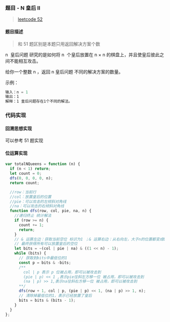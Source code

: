 ### 题目 - N 皇后 II

> [leetcode 52](https://leetcode-cn.com/problems/n-queens-ii/)

#### 题目描述

> 和 51 题区别是本题只用返回解决方案个数

n  皇后问题 研究的是如何将 n  个皇后放置在 n × n 的棋盘上，并且使皇后彼此之间不能相互攻击。

给你一个整数 n ，返回 n 皇后问题 不同的解决方案的数量。

示例：

```js
输入：n = 1
输出：1
解释：1 皇后问题存在1个不同的解法。
```

### 代码实现

#### 回溯思想实现

可以参考 51 题实现

#### 位运算实现

```js
var totalNQueens = function (n) {
  if (n < 1) return;
  let count = 0;
  dfs(0, 0, 0, 0, n);
  return count;

  //row：当前行
  //col：放置皇后的位置
  //pie：可以攻击的左倾斜对角线
  //na：可以攻击的右倾斜对角线
  function dfs(row, col, pie, na, n) {
    //递归终止 统计解法
    if (row >= n) {
      count += 1;
      return;
    }
    // & 运算左边：获取当前空位 标识为1 ；& 运算右边：从右向左，大于n的位置都变成0
    // 最终获得所有可以放置皇后的空位
    let bits = ~(col | pie | na) & ((1 << n) - 1);
    while (bits) {
      // 获取到bits中最低位的1
      const p = bits & -bits;
      /**
        col | p 表示 p 位被占用，即可以被攻击到
        (pie | p) << 1 ,表示pie往斜左方移一位 被占用，即可以被攻击到
        (na | p) >> 1,表示na往斜右方移一位 被占用，即可以被攻击到
      **/
      dfs(row + 1, col | p, (pie | p) << 1, (na | p) >> 1, n);
      // 清除掉最低位的1，表示已经放置了皇后
      bits = bits & (bits - 1);
    }
  }
};
```
